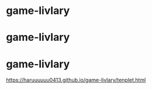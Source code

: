 # game-livlary
# game-livlary
# game-livlary
https://haruuuuuu0413.github.io/game-livlary/tenplet.html
